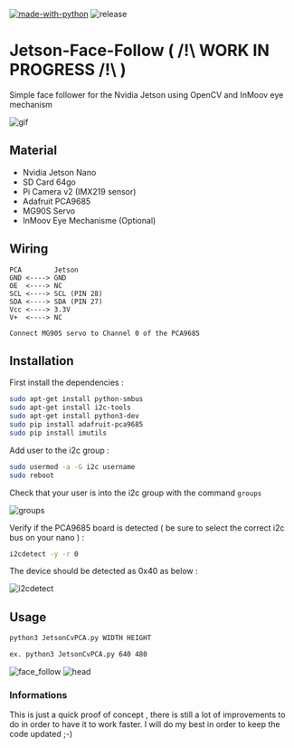 [![made-with-python](https://img.shields.io/badge/Made%20with-Python-1f425f.svg)](https://www.python.org/)
![release](https://img.shields.io/github/downloads/Neur0tek/Jetson-Face-Follow/total.svg)

# Jetson-Face-Follow ( /!\ WORK IN PROGRESS /!\ ) 
Simple face follower for the Nvidia Jetson using OpenCV and InMoov eye mechanism

![gif](README/negif.gif)



## Material 

* Nvidia Jetson Nano 
* SD Card 64go 
* Pi Camera v2 (IMX219 sensor)
* Adafruit PCA9685
* MG90S Servo
* InMoov Eye Mechanisme (Optional)

## Wiring
```
PCA        Jetson
GND <----> GND
OE  <----> NC
SCL <----> SCL (PIN 28)
SDA <----> SDA (PIN 27)
Vcc <----> 3.3V
V+  <----> NC

Connect MG90S servo to Channel 0 of the PCA9685
```

## Installation

First install the dependencies : 
```bash
sudo apt-get install python-smbus
sudo apt-get install i2c-tools
sudo apt-get install python3-dev
sudo pip install adafruit-pca9685
sudo pip install imutils
```
Add user to the i2c group : 

```bash
sudo usermod -a -G i2c username
sudo reboot
```

Check that your user is into the i2c group with the command `groups`

![groups](https://user-images.githubusercontent.com/36542615/60292686-fb41b700-991d-11e9-84a7-5543681a7f13.png)

Verify if the PCA9685 board is detected ( be sure to select the correct i2c bus on your nano ) :
```bash
i2cdetect -y -r 0
```
The device should be detected as 0x40 as below : 

![i2cdetect](https://user-images.githubusercontent.com/36542615/60295542-478ff580-9924-11e9-876b-ab71701c178f.png)

## Usage 

```bash
python3 JetsonCvPCA.py WIDTH HEIGHT 

ex. python3 JetsonCvPCA.py 640 480
```

![face_follow](https://user-images.githubusercontent.com/36542615/60295454-013a9680-9924-11e9-9129-40982a8e7d27.png)
![head](https://user-images.githubusercontent.com/36542615/64434949-f50c4b80-d0c1-11e9-82c0-12d01723f880.png)

### Informations

This is just a quick proof of concept , there is still a lot of improvements to do in order to have it to work faster.
I will do my best in order to keep the code updated ;-) 
